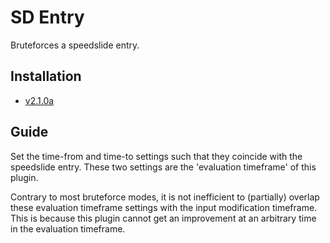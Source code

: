 # SD Entry

Bruteforces a speedslide entry.

## Installation

- [v2.1.0a](https://github.com/Sai-Moen/TMInterface-AS-SaiMoen/releases/download/v2.1.0a_small/sd_entry.zip)

## Guide

Set the time-from and time-to settings such that they coincide with the speedslide entry.
These two settings are the 'evaluation timeframe' of this plugin.

Contrary to most bruteforce modes,
it is not inefficient to (partially) overlap these evaluation timeframe settings with the input modification timeframe.
This is because this plugin cannot get an improvement at an arbitrary time in the evaluation timeframe.
